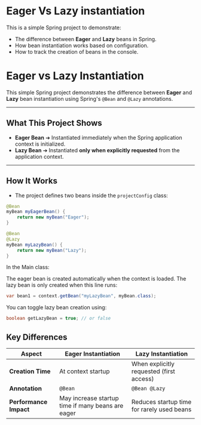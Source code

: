 # Eager Vs Lazy instantiation

This is a simple Spring project to demonstrate:

- The difference between **Eager** and **Lazy** beans in Spring.
- How bean instantiation works based on configuration.
- How to track the creation of beans in the console.

# Eager vs Lazy Instantiation

This simple Spring project demonstrates the difference between **Eager** and **Lazy** bean instantiation using Spring's `@Bean` and `@Lazy` annotations.

---

## What This Project Shows

- **Eager Bean** ➔ Instantiated immediately when the Spring application context is initialized.
- **Lazy Bean** ➔ Instantiated **only when explicitly requested** from the application context.

---

## How It Works

- The project defines two beans inside the `projectConfig` class:

```java
@Bean
myBean myEagerBean() {
    return new myBean("Eager");
}

@Bean
@Lazy
myBean myLazyBean() {
    return new myBean("Lazy");
}
```
In the Main class:

The eager bean is created automatically when the context is loaded.
The lazy bean is only created when this line runs:

```java
var bean1 = context.getBean("myLazyBean", myBean.class);
```
You can toggle lazy bean creation using:

```java
boolean getLazyBean = true; // or false
```

## Key Differences

| Aspect                | Eager Instantiation                                | Lazy Instantiation                               |
|-----------------------|----------------------------------------------------|--------------------------------------------------|
| **Creation Time**      | At context startup                                 | When explicitly requested (first access)         |
| **Annotation**         | `@Bean`                                            | `@Bean @Lazy`                                    |
| **Performance Impact** | May increase startup time if many beans are eager  | Reduces startup time for rarely used beans       |
